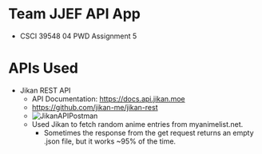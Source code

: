 # Team JJEF API App
- CSCI 39548 04 PWD Assignment 5

# APIs Used
- Jikan REST API
  - API Documentation: https://docs.api.jikan.moe
  - https://github.com/jikan-me/jikan-rest
  - ![JikanAPIPostman](https://github.com/johnzhou1210/JJEFAPIApp/assets/83607969/c0c198de-c41b-489f-aaf2-812e896c09c0)
  - Used Jikan to fetch random anime entries from myanimelist.net.
      - Sometimes the response from the get request returns an empty .json file, but it works ~95% of the time.

